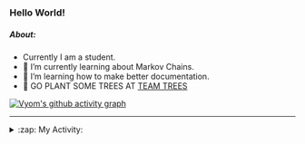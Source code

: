 ### Hello World!

##### About:
- Currently I am a student.
- 🌱 I’m currently learning about Markov Chains.
- 🌱 I’m learning how to make better documentation.
- 🌱 GO PLANT SOME TREES AT [TEAM TREES](https://teamtrees.org/)

[![Vyom's github activity graph](https://activity-graph.herokuapp.com/graph?username=Vyvy-vi)](https://github.com/ashutosh00710/github-readme-activity-graph)

---
<details>
  <summary>:zap: My Activity:</summary>
  
<!--START_SECTION:waka-->
![Code Time](http://img.shields.io/badge/Code%20Time-778%20hrs%2030%20mins-blue)

**I'm a Night 🦉** 

```text
🌞 Morning    64 commits     ██░░░░░░░░░░░░░░░░░░░░░░░   9.74% 
🌆 Daytime    156 commits    ██████░░░░░░░░░░░░░░░░░░░   23.74% 
🌃 Evening    206 commits    ███████░░░░░░░░░░░░░░░░░░   31.35% 
🌙 Night      231 commits    ████████░░░░░░░░░░░░░░░░░   35.16%

```
📅 **I'm Most Productive on Sunday** 

```text
Monday       65 commits     ██░░░░░░░░░░░░░░░░░░░░░░░   9.89% 
Tuesday      109 commits    ████░░░░░░░░░░░░░░░░░░░░░   16.59% 
Wednesday    103 commits    ████░░░░░░░░░░░░░░░░░░░░░   15.68% 
Thursday     81 commits     ███░░░░░░░░░░░░░░░░░░░░░░   12.33% 
Friday       83 commits     ███░░░░░░░░░░░░░░░░░░░░░░   12.63% 
Saturday     66 commits     ██░░░░░░░░░░░░░░░░░░░░░░░   10.05% 
Sunday       150 commits    █████░░░░░░░░░░░░░░░░░░░░   22.83%

```


📊 **This Week I Spent My Time On** 

```text
🔥 Editors: 
VS Code                  27 hrs 41 mins      ███████████████████████░░   92.17% 
Vim                      2 hrs 21 mins       ██░░░░░░░░░░░░░░░░░░░░░░░   7.83%

🐱‍💻 Projects: 
uni-webpages             12 hrs 2 mins       ██████████░░░░░░░░░░░░░░░   40.1% 
api                      4 hrs 13 mins       ███░░░░░░░░░░░░░░░░░░░░░░   14.08% 
CSF                      3 hrs 53 mins       ███░░░░░░░░░░░░░░░░░░░░░░   12.97% 
onboarding-bot           2 hrs 30 mins       ██░░░░░░░░░░░░░░░░░░░░░░░   8.37% 
praise_backend_js        2 hrs 4 mins        █░░░░░░░░░░░░░░░░░░░░░░░░   6.89%

```


 Last Updated on 03/05/2022 11:04:56 UTC
<!--END_SECTION:waka-->
</details>

